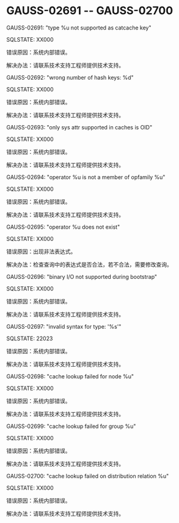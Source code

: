 # GAUSS-02691 -- GAUSS-02700

GAUSS-02691: "type %u not supported as catcache key"

SQLSTATE: XX000

错误原因：系统内部错误。

解决办法：请联系技术支持工程师提供技术支持。

GAUSS-02692: "wrong number of hash keys: %d"

SQLSTATE: XX000

错误原因：系统内部错误。

解决办法：请联系技术支持工程师提供技术支持。

GAUSS-02693: "only sys attr supported in caches is OID"

SQLSTATE: XX000

错误原因：系统内部错误。

解决办法：请联系技术支持工程师提供技术支持。

GAUSS-02694: "operator %u is not a member of opfamily %u"

SQLSTATE: XX000

错误原因：系统内部错误。

解决办法：请联系技术支持工程师提供技术支持。

GAUSS-02695: "operator %u does not exist"

SQLSTATE: XX000

错误原因：出现非法表达式。

解决办法：检查查询中的表达式是否合法，若不合法，需要修改查询。

GAUSS-02696: "binary I/O not supported during bootstrap"

SQLSTATE: XX000

错误原因：系统内部错误。

解决办法：请联系技术支持工程师提供技术支持。

GAUSS-02697: "invalid syntax for type: '%s'"

SQLSTATE: 22023

错误原因：系统内部错误。

解决办法：请联系技术支持工程师提供技术支持。

GAUSS-02698: "cache lookup failed for node %u"

SQLSTATE: XX000

错误原因：系统内部错误。

解决办法：请联系技术支持工程师提供技术支持。

GAUSS-02699: "cache lookup failed for group %u"

SQLSTATE: XX000

错误原因：系统内部错误。

解决办法：请联系技术支持工程师提供技术支持。

GAUSS-02700: "cache lookup failed on distribution relation %u"

SQLSTATE: XX000

错误原因：系统内部错误。

解决办法：请联系技术支持工程师提供技术支持。

